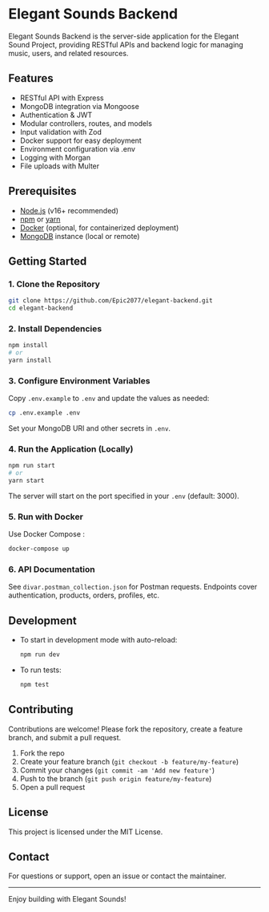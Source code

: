 # Elegant Sounds Backend

Elegant Sounds Backend is the server-side application for the Elegant Sound Project, providing RESTful APIs and backend logic for managing music, users, and related resources.

## Features

- RESTful API with Express
- MongoDB integration via Mongoose
- Authentication & JWT
- Modular controllers, routes, and models
- Input validation with Zod
- Docker support for easy deployment
- Environment configuration via .env
- Logging with Morgan
- File uploads with Multer

## Prerequisites

- [Node.js](https://nodejs.org/) (v16+ recommended)
- [npm](https://www.npmjs.com/) or [yarn](https://yarnpkg.com/)
- [Docker](https://www.docker.com/) (optional, for containerized deployment)
- [MongoDB](https://www.mongodb.com/) instance (local or remote)

## Getting Started

### 1. Clone the Repository

```bash
git clone https://github.com/Epic2077/elegant-backend.git
cd elegant-backend
```

### 2. Install Dependencies

```bash
npm install
# or
yarn install
```

### 3. Configure Environment Variables

Copy `.env.example` to `.env` and update the values as needed:

```bash
cp .env.example .env
```

Set your MongoDB URI and other secrets in `.env`.

### 4. Run the Application (Locally)

```bash
npm run start
# or
yarn start
```

The server will start on the port specified in your `.env` (default: 3000).

### 5. Run with Docker

Use Docker Compose :

```bash
docker-compose up
```

### 6. API Documentation

See `divar.postman_collection.json` for Postman requests.
Endpoints cover authentication, products, orders, profiles, etc.

## Development

- To start in development mode with auto-reload:
  ```bash
  npm run dev
  ```
- To run tests:
  ```bash
  npm test
  ```

## Contributing

Contributions are welcome! Please fork the repository, create a feature branch, and submit a pull request.

1. Fork the repo
2. Create your feature branch (`git checkout -b feature/my-feature`)
3. Commit your changes (`git commit -am 'Add new feature'`)
4. Push to the branch (`git push origin feature/my-feature`)
5. Open a pull request

## License

This project is licensed under the MIT License.

## Contact

For questions or support, open an issue or contact the maintainer.

---

Enjoy building with Elegant Sounds!

